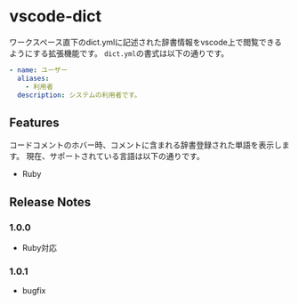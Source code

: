 # vscode-dict
ワークスペース直下のdict.ymlに記述された辞書情報をvscode上で閲覧できるようにする拡張機能です。
`dict.yml`の書式は以下の通りです。

```yaml
- name: ユーザー
  aliases:
    - 利用者
  description: システムの利用者です。
```

## Features
コードコメントのホバー時、コメントに含まれる辞書登録された単語を表示します。
現在、サポートされている言語は以下の通りです。
- Ruby

## Release Notes
### 1.0.0
- Ruby対応

### 1.0.1
- bugfix
